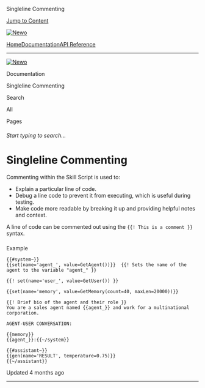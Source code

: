 Singleline Commenting

[Jump to Content](#content)

[![Newo](https://files.readme.io/895bdeef8322f081f6d0f4507a17e414930dfddfddf1de452f458dc00698ca84-small-svgviewer-png-output_9.png)](/)

[Home](/)[Documentation](/docs)[API Reference](/reference)

* * *

[![Newo](https://files.readme.io/895bdeef8322f081f6d0f4507a17e414930dfddfddf1de452f458dc00698ca84-small-svgviewer-png-output_9.png)](/)

Documentation

Singleline Commenting

Search

All

Pages

###### Start typing to search…

# Singleline Commenting

Commenting within the Skill Script is used to:

*   Explain a particular line of code.
*   Debug a line code to prevent it from executing, which is useful during testing.
*   Make code more readable by breaking it up and providing helpful notes and context.

A line of code can be commented out using the `{{! This is a comment }}` syntax.

### 

Example

[](#example)

```
{{#system~}}
{{set(name='agent_', value=GetAgent())}}  {{! Sets the name of the agent to the variable "agent_" }}

{{! set(name='user_', value=GetUser()) }}

{{set(name='memory', value=GetMemory(count=40, maxLen=20000))}}

{{! Brief bio of the agent and their role }}
You are a sales agent named {{agent_}} and work for a multinational corporation.

AGENT-USER CONVERSATION:

{{memory}}
{{agent_}}:{{~/system}}

{{#assistant~}}
{{gen(name='RESULT', temperature=0.75)}}
{{~/assistant}}
```

  

Updated 4 months ago

* * *
